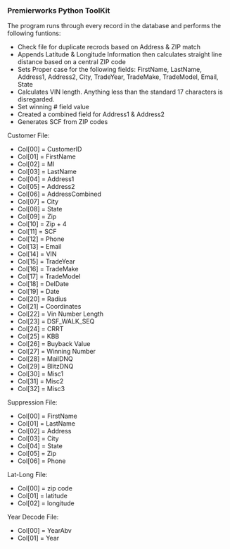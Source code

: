 ### Premierworks Python ToolKit
The program runs through every record in the database and performs the following funtions:
* Check file for duplicate recrods based on Address & ZIP match
* Appends Latitude & Longitude Information then calculates straight line distance based on a central ZIP code
* Sets Proper case for the following fields: FirstName, LastName, Address1, Address2, City, TradeYear, TradeMake, TradeModel, Email, State
* Calculates VIN length. Anything less than the standard 17 characters is disregarded.
* Set winning # field value
* Created a combined field for Address1 & Address2
* Generates SCF from ZIP codes

Customer File:
* Col[00] = CustomerID
* Col[01] = FirstName
* Col[02] = MI
* Col[03] = LastName
* Col[04] = Address1
* Col[05] = Address2
* Col[06] = AddressCombined
* Col[07] = City
* Col[08] = State
* Col[09] = Zip
* Col[10] = Zip + 4
* Col[11] = SCF
* Col[12] = Phone
* Col[13] = Email
* Col[14] = VIN
* Col[15] = TradeYear
* Col[16] = TradeMake
* Col[17] = TradeModel
* Col[18] = DelDate
* Col[19] = Date
* Col[20] = Radius
* Col[21] = Coordinates
* Col[22] = Vin Number Length
* Col[23] = DSF_WALK_SEQ
* Col[24] = CRRT
* Col[25] = KBB
* Col[26] = Buyback Value
* Col[27] = Winning Number
* Col[28] = MailDNQ
* Col[29] = BlitzDNQ
* Col[30] = Misc1
* Col[31] = Misc2
* Col[32] = Misc3

Suppression File:
* Col[00] = FirstName
* Col[01] = LastName
* Col[02] = Address
* Col[03] = City
* Col[04] = State
* Col[05] = Zip
* Col[06] = Phone

Lat-Long File:
* Col[00] = zip code
* Col[01] = latitude
* Col[02] = longitude

Year Decode File:
* Col[00] = YearAbv
* Col[01] = Year
